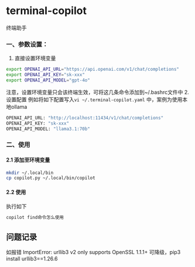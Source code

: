 # terminal-copilot
终端助手


### 一、参数设置：
1. 直接设置环境变量
```bash
export OPENAI_API_URL="https://api.openai.com/v1/chat/completions"
export OPENAI_API_KEY="sk-xxx"
export OPENAI_API_MODEL="gpt-4o"
```
注意，设置环境变量只会该终端生效，可将这几条命令添加到~/.bashrc文件中
2. 设置配置
例如将如下配置写入`vi ~/.terminal-copilot.yaml` 中，案例为使用本地ollama
```bash
OPENAI_API_URL: "http://localhost:11434/v1/chat/completions"
OPENAI_API_KEY: "sk-xxx"
OPENAI_API_MODEL: "llama3.1:70b"
```

### 二、使用
#### 2.1 添加至环境变量
```bash
mkdir ~/.local/bin
cp copilot.py ~/.local/bin/copilot
```
#### 2.2 使用
执行如下  
```bash
copilot find命令怎么使用
```


## 问题记录
如报错 ImportError: urllib3 v2 only supports OpenSSL 1.1.1+
可降级，pip3 install urllib3==1.26.6